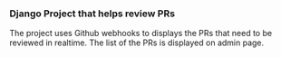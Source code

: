 ### Django Project that helps review PRs

The project uses Github webhooks to displays the PRs that need to be reviewed in realtime.
The list of the PRs is displayed on admin page.
